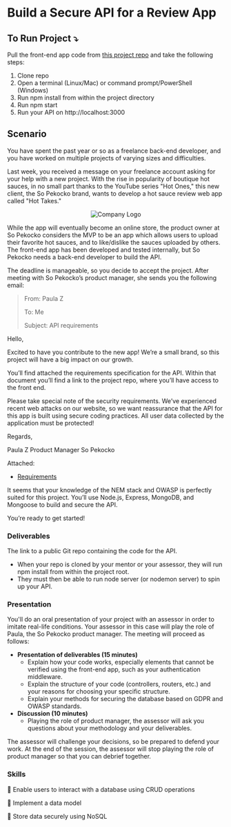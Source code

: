 # Build a Secure API for a Review App
## To Run Project ⤵️ 
Pull the front-end app code from [this project repo](https://github.com/OpenClassrooms-Student-Center/Web-Developer-P6) and take the following steps:
1. Clone repo
2. Open a terminal (Linux/Mac) or command prompt/PowerShell (Windows)
3. Run npm install from within the project directory
4. Run npm start
5. Run your API on http://localhost:3000

## Scenario
You have spent the past year or so as a freelance back-end developer, and you have worked on multiple projects of varying sizes and difficulties.

Last week, you received a message on your freelance account asking for your help with a new project. With the rise in popularity of boutique hot sauces, in no small part thanks to the YouTube series "Hot Ones," this new client, the So Pekocko brand, wants to develop a hot sauce review web app called "Hot Takes." 

<div align="center">
<img src="https://user-images.githubusercontent.com/73438491/125133350-9dbed400-e0ba-11eb-836a-642c8248cadc.png" alt="Company Logo"/>
</div>

While the app will eventually become an online store, the product owner at So Pekocko considers the MVP to be an app which allows users to upload their favorite hot sauces, and to like/dislike the sauces uploaded by others. The front-end app has been developed and tested internally, but So Pekocko needs a back-end developer to build the API. 

The deadline is manageable, so you decide to accept the project. After meeting with So Pekocko’s product manager, she sends you the following email:

> From: Paula Z
>
> To: Me
>
> Subject: API requirements

Hello,

Excited to have you contribute to the new app! We’re a small brand, so this project will have a big impact on our growth.

You’ll find attached the requirements specification for the API. Within that document you’ll find a link to the project repo, where you’ll have access to the front end. 

Please take special note of the security requirements. We’ve experienced recent web attacks on our website, so we want reassurance that the API for this app is built using secure coding practices. All user data collected by the application must be protected!

Regards,

Paula Z
Product Manager
So Pekocko


Attached: 

- [Requirements](https://s3-eu-west-1.amazonaws.com/course.oc-static.com/projects/Web%20Developer%20P6/EN%20P6_requirements.pdf)

It seems that your knowledge of the NEM stack and OWASP is perfectly suited for this project. You’ll use Node.js, Express, MongoDB, and Mongoose to build and secure the API. 

You’re ready to get started!

### Deliverables
The link to a public Git repo containing the code for the API.

- When your repo is cloned by your mentor or your assessor, they will run npm install from within the project root.
- They must then be able to run node server (or nodemon server) to spin up your API.

### Presentation
You'll do an oral presentation of your project with an assessor in order to imitate real-life conditions. Your assessor in this case will play the role of Paula, the So Pekocko product manager. The meeting will proceed as follows: 

- **Presentation of deliverables (15 minutes)**
  - Explain how your code works, especially elements that cannot be verified using the front-end app, such as your authentication middleware.
  - Explain the structure of your code (controllers, routers, etc.) and your reasons for choosing your specific structure. 
  - Explain your methods for securing the database based on GDPR and OWASP standards. 
- **Discussion (10 minutes)**
  - Playing the role of product manager, the assessor will ask you questions about your methodology and your deliverables. 

The assessor will challenge your decisions, so be prepared to defend your work. At the end of the session, the assessor will stop playing the role of product manager so that you can debrief together.

### Skills

🧰 Enable users to interact with a database using CRUD operations

🧰 Implement a data model

🧰 Store data securely using NoSQL

